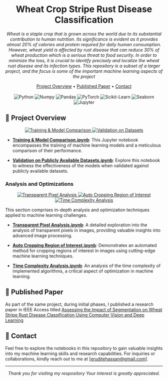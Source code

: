 <h1 align="center">Wheat Crop Stripe Rust Disease Classification</h1>

<p align="center">
  <i>Wheat is a staple crop that is grown across the world due to its substantial contribution to human nutrition. Its significance is evident as it provides almost 20% of calories and protein required for daily human consumption. However, wheat yield is affected by rust disease that can reduce 30% of wheat production which is a serious threat to food security. In order to minimize the loss, it is crucial to identify precisely and localize the wheat rust disease and its infection types. This repository is a subset of a larger project, and the focus is some of the important machine learning aspects of the project</i>
</p>

<div align="center">
  <a href="#-project-overview">Project Overview</a> •
  <a href="#-published-paper">Published Paper</a> •
  <a href="#-contact">Contact</a>
</div>
<br>
<div align="center">
  <img src="https://img.shields.io/badge/Python-3776AB?style=for-the-badge&logo=python&logoColor=white" alt="Python" />
  <img src="https://img.shields.io/badge/Numpy-777BB4?style=for-the-badge&logo=numpy&logoColor=white" alt="Numpy" />
  <img src="https://img.shields.io/badge/Pandas-2C2D72?style=for-the-badge&logo=pandas&logoColor=white" alt="Pandas" />
  <img src="https://img.shields.io/badge/PyTorch-EE4C2C?style=for-the-badge&logo=PyTorch&logoColor=white" alt="PyTorch" />
  <img src="https://img.shields.io/badge/scikit_learn-F7931E?style=for-the-badge&logo=scikit-learn&logoColor=white" alt="Scikit-Learn" />
  <img src="https://img.shields.io/badge/Seaborn-3776AB?style=for-the-badge&logo=python&logoColor=white&color=3776AB" alt="Seaborn" />
  <img src="https://img.shields.io/badge/Jupyter-F37626.svg?&style=for-the-badge&logo=Jupyter&logoColor=white" alt="Jupyter" />
</div>

## 📂 Project Overview

<p align="center">
  <a href="./1.%20Training%20%26%20Model%20Comparison.ipynb">
    <img src="https://img.shields.io/badge/Jupyter%20Notebook-Training%20%26%20Model%20Comparison-ff69b4?style=for-the-badge&logo=jupyter" alt="Training & Model Comparison">
  </a>
  <a href="./2.%20Validation%20on%20Publicly%20Available%20Dataset.ipynb">
    <img src="https://img.shields.io/badge/Jupyter%20Notebook-Validation%20on%20Datasets-ff69b4?style=for-the-badge&logo=jupyter" alt="Validation on Datasets">
  </a>
</p>

- [**Training & Model Comparison.ipynb**](./1.%20Training%20%26%20Model%20Comparison.ipynb): This Jupyter notebook encompasses the training of machine learning models and a meticulous comparison of their performance.

- [**Validation on Publicly Available Datasets.ipynb**](./2.%20Validation%20on%20Publicly%20Available%20Dataset.ipynb): Explore this notebook to witness the effectiveness of the models when validated against publicly available datasets.

### Analysis and Optimizations

<p align="center">
  <a href="./Analysis%20and%20Optimizations/1.%20Transparent%20Pixel%20Analysis.ipynb">
    <img src="https://img.shields.io/badge/Jupyter%20Notebook-Transparent%20Pixel%20Analysis-ff69b4?style=for-the-badge&logo=jupyter" alt="Transparent Pixel Analysis">
  </a>
  <a href="./Analysis%20and%20Optimizations/2.%20Auto%20Cropping%20Region%20of%20Interest.ipynb">
    <img src="https://img.shields.io/badge/Jupyter%20Notebook-Auto%20Cropping%20Region%20of%20Interest-ff69b4?style=for-the-badge&logo=jupyter" alt="Auto Cropping Region of Interest">
  </a>
  <a href="./Analysis%20and%20Optimizations/3.%20Time%20Complexity%20Analysis.ipynb">
    <img src="https://img.shields.io/badge/Jupyter%20Notebook-Time%20Complexity%20Analysis-ff69b4?style=for-the-badge&logo=jupyter" alt="Time Complexity Analysis">
  </a>
</p>

This section comprises in-depth analysis and optimization techniques applied to machine learning challenges.

- [**Transparent Pixel Analysis.ipynb**](./Analysis%20and%20Optimizations/1.%20Transparent%20Pixel%20Analysis.ipynb): A detailed exploration into the analysis of transparent pixels in images, providing valuable insights into advanced image processing.

- [**Auto Cropping Region of Interest.ipynb**](./Analysis%20and%20Optimizations/2.%20Auto%20Cropping%20Region%20of%20Interest.ipynb): Demonstrates an automated method for cropping regions of interest in images using cutting-edge machine learning techniques.

- [**Time Complexity Analysis.ipynb**](./Analysis%20and%20Optimizations/3.%20Time%20Complexity%20Analysis.ipynb): An analysis of the time complexity of implemented algorithms, a critical aspect of optimization in machine learning.

## 📄 Published Paper

As part of the same project, during initial phases, I published a research paper in IEEE Access titled [Assessing the Impact of Segmentation on Wheat Stripe Rust Disease Classification Using Computer Vision and Deep Learning](https://ieeexplore.ieee.org/document/9643021)

## 📩 Contact

Feel free to explore the notebooks in this repository to gain valuable insights into my machine learning skills and research capabilities. For inquiries or collaborations, kindly reach out to me at [eruditehassan@gmail.com].

---

<p align="center">
  <i>Thank you for visiting my respository Your interest is greatly appreciated.</i>
</p>
